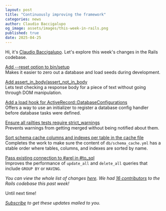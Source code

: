 ```yaml
---
layout: post
title: "Continuously improving the framework"
categories: news
author: Claudio Baccigalupo
og_image: assets/images/this-week-in-rails.png
published: true
date: 2025-04-25
---
```



Hi, it's [Claudio Baccigalupo](https://github.com/claudiob).
Let's explore this week's changes in the Rails codebase.

[Add --reset option to bin/setup](https://github.com/rails/rails/pull/54952)  
Makes it easier to zero out a database and load seeds during development.


[Add assert_in_body/assert_not_in_body](https://github.com/rails/rails/pull/54938)  
Lets test checking a response body for a piece of text without going through DOM manipulation.

[Add a load hook for ActiveRecord::DatabaseConfigurations](https://github.com/rails/rails/pull/54959)  
Offers a way to use an initializer to register a database config handler before database tasks were defined.

[Ensure all railties tests require strict_warnings](https://github.com/rails/rails/pull/54620)  
Prevents warnings from getting merged without being notified about them.

[Sort schema cache columns and indexes per table in the cache file](https://github.com/rails/rails/pull/54960)  
Completes the work to make sure the content of `db/schema_cache.yml` has a stable order where tables, columns, and indexes are sorted by name.

[Pass existing connection to #arel in #to_sql](https://github.com/rails/rails/pull/54941)  
Improves the performance of `update_all` and `delete_all` queries that include `GROUP BY` or `HAVING`.

_You can view the whole list of changes [here](https://github.com/rails/rails/compare/@%7B2025-04-18%7D...main@%7B2025-04-25%7D)._
_We had [16 contributors](https://contributors.rubyonrails.org/contributors/in-time-window/20250418-20250425) to the Rails codebase this past week!_

Until next time!

_[Subscribe](https://world.hey.com/this.week.in.rails) to get these updates mailed to you._
